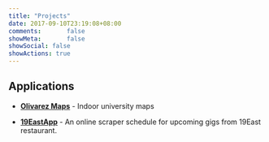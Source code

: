 ```yaml
---
title: "Projects"
date: 2017-09-10T23:19:08+08:00
comments:       false
showMeta:       false
showSocial: false
showActions: true
---
```


## Applications

<!-- - **[PHPPad](/phppad)** - Run input PHP scripts on the web browser -->
- **[Olivarez Maps](http://olivarezmaps.eu.org)** - Indoor university maps
<!-- **[XtremeLoader](https://github.com/jeremejazz/xtremeloader)** - Hybrid App for eload (WIP) -->
- **[19EastApp](http://jeremecausing.eu.org/apps/19east/)** - An online scraper schedule for upcoming gigs from 19East restaurant.
